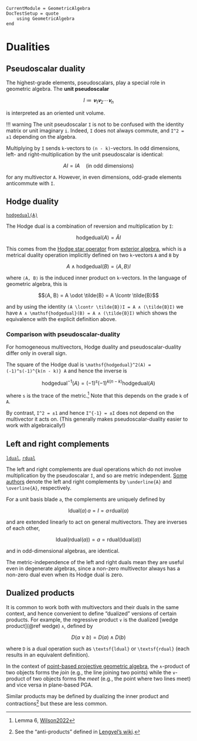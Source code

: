 ```@meta
CurrentModule = GeometricAlgebra
DocTestSetup = quote
	using GeometricAlgebra
end
```

# Dualities


## Pseudoscalar duality

The highest-grade elements, pseudoscalars, play a special role in geometric algebra. The **unit pseudoscalar**
```math
I ≔ 𝐯_1𝐯_2⋯𝐯_n
```
is interpreted as an oriented unit volume.

!!! warning
	The unit pseudoscalar ``I`` is not to be confused with the identity matrix or unit imaginary ``i``. Indeed, ``I`` does not always commute, and ``I^2 = ±1`` depending on the algebra.

Multiplying by ``I`` sends ``k``-vectors to ``(n - k)``-vectors.
In odd dimensions, left- and right-multiplication by the unit pseudoscalar is identical:
```math
AI = IA
\quad\text{(in odd dimensions)}
```
for any multivector ``A``.
However, in even dimensions, odd-grade elements anticommute with ``I``.



## Hodge duality

[`hodgedual(A)`](@ref)

The Hodge dual is a combination of reversion and multiplication by ``I``:
```math
\mathsf{hodgedual}(A) = \tilde{A}I
```
This comes from the [Hodge star operator](https://en.wikipedia.org/wiki/Hodge_star_operator) from [exterior algebra](https://en.wikipedia.org/wiki/Exterior_algebra), which is a metrical duality operation implicitly defined on two ``k``-vectors ``A`` and ``B`` by
```math
A ∧ \mathsf{hodgedual}(B) = ⟨A, B⟩ I
```
where ``⟨A, B⟩`` is the induced inner product on ``k``-vectors.
In the language of geometric algebra, this is
```math
⟨A, B⟩ = A \odot \tilde{B} = A \lcontr \tilde{B}
```
and by using the identity ``(A \lcontr \tilde{B})I = A ∧ (\tilde{B}I)`` we have ``A ∧ \mathsf{hodgedual}(B) = A ∧ (\tilde{B}I)`` which shows the equivalence with the explicit definition above.

### Comparison with pseudoscalar-duality

For homogeneous multivectors, Hodge duality and pseudoscalar-duality differ only in overall sign.

The square of the Hodge dual is ``\mathsf{hodgedual}^2(A) = (-1)^s(-1)^{k(n - k)} A`` and hence the inverse is
```math
\mathsf{hodgedual}^{-1}(A) = (-1)^s(-1)^{k(n - k)} \mathsf{hodgedual}(A) 
```
where ``s`` is the trace of the metric.[^1] Note that this depends on the grade ``k`` of ``A``.

[^1]: Lemma 6, [Wilson2022](@cite)

By contrast, ``I^2 = ±1`` and hence ``I^{-1} = ±I`` does not depend on the multivector it acts on. (This generally makes pseudoscalar-duality easier to work with algebraically!)

## Left and right complements

[`ldual`](@ref), [`rdual`](@ref)

The left and right complements are dual operations which do not involve multiplication by the pseudoscalar ``I``, and so are metric independent.
[Some authors](https://rigidgeometricalgebra.org/wiki/index.php?title=Complements) denote the left and right complements by ``\underline{A}`` and ``\overline{A}``, respectively.

For a unit basis blade ``a``, the complements are uniquely defined by
```math
\textsf{ldual}(a)\,a = I = a\,\textsf{rdual}(a)
```
and are extended linearly to act on general multivectors.
They are inverses of each other,
```math
\textsf{ldual}(\textsf{rdual}(a)) = a = \textsf{rdual}(\textsf{ldual}(a))
```
and in odd-dimensional algebras, are identical.

The metric-independence of the left and right duals mean they are useful even in degenerate algebras, since a non-zero multivector always has a non-zero dual even when its Hodge dual is zero.

## Dualized products

It is common to work both with multivectors and their duals in the same context, and hence convenient to define “dualized” versions of certain products.
For example, the regressive product ``∨`` is the dualized [wedge product](@ref wedge) ``∧``, defined by
```math
D(a ∨ b) = D(a) ∧ D(b)
```
where ``D`` is a dual operation such as ``\textsf{ldual}`` or ``\textsf{rdual}`` (each results in an equivalent definition).

In the context of [point-based projective geometric algebra](https://rigidgeometricalgebra.org/), the ``∧``-product of two objects forms the _join_ (e.g., the line joining two points) while the ``∨``-product of two objects forms the _meet_ (e.g., the point where two lines meet) and vice versa in plane-based PGA.

Similar products may be defined by dualizing the inner product and contractions[^2] but these are less common.

[^2]: See the “anti-products” defined in [Lengyel’s wiki](http://projectivegeometricalgebra.org/).
